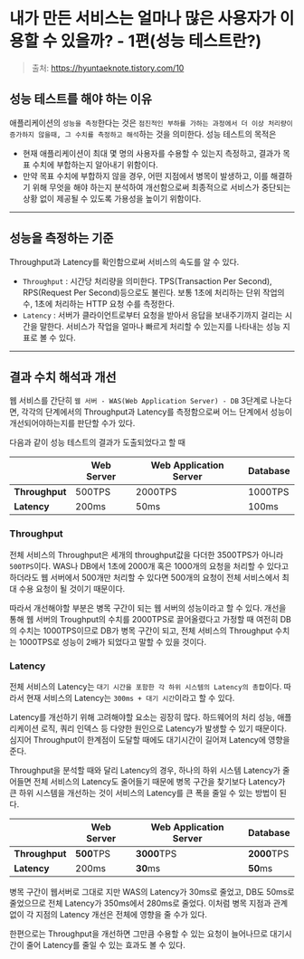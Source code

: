 # 내가 만든 서비스는 얼마나 많은 사용자가 이용할 수 있을까? - 1편(성능 테스트란?)

> 출처: https://hyuntaeknote.tistory.com/10

## 성능 테스트를 해야 하는 이유

애플리케이션의 `성능을 측정`한다는 것은 `점진적인 부하를 가하는 과정에서 더 이상 처리량이 증가하지 않을때, 그 수치를 측정하고 해석`하는 것을 의미한다. 성능 테스트의 목적은 

- 현재 애플리케이션이 최대 몇 명의 사용자를 수용할 수 있는지 측정하고, 결과가 목표 수치에 부합하는지 알아내기 위함이다.
- 만약 목표 수치에 부합하지 않을 경우, 어떤 지점에서 병목이 발생하고, 이를 해결하기 위해 무엇을 해야 하는지 분석하여 개선함으로써 최종적으로 서비스가 중단되는 상황 없이 제공될 수 있도록 가용성을 높이기 위함이다.

___

## 성능을 측정하는 기준

Throughput과 Latency를 확인함으로써 서비스의 속도를 알 수 있다.

- `Throughput` : 시간당 처리량을 의미한다. TPS(Transaction Per Second), RPS(Request Per Second)등으로도 불린다. 보통 1초에 처리하는 단위 작업의 수, 1초에 처리하는 HTTP 요청 수를 측정한다.
- `Latency` : 서버가 클라이언트로부터 요청을 받아서 응답을 보내주기까지 걸리는 시간을 말한다. 서비스가 작업을 얼마나 빠르게 처리할 수 있는지를 나타내는 성능 지표로 볼 수 있다.

___

## 결과 수치 해석과 개선

웹 서비스를 간단히 `웹 서버 - WAS(Web Application Server) - DB` 3단계로 나눈다면, 각각의 단계에서의 Throughput과 Latency를 측정함으로써  어느 단계에서 성능이 개선되어야하는지를 판단할 수가 있다.

다음과 같이 성능 테스트의 결과가 도출되었다고 할 때

|                | **Web Server** | **Web Application Server** | **Database** |
| -------------- | -------------- | -------------------------- | ------------ |
| **Throughput** | 500TPS         | 2000TPS                    | 1000TPS      |
| **Latency**    | 200ms          | 50ms                       | 100ms        |



### Throughput

전체 서비스의 Throughput은 세개의 throughput값을 다더한 3500TPS가 아니라 `500TPS`이다. WAS나 DB에서 1초에 2000개 혹은 1000개의 요청을 처리할 수 있다고 하더라도 웹 서버에서 500개만 처리할 수 있다면 500개의 요청이 전체 서비스에서 최대 수용 요청이 될 것이기 때문이다.

따라서 개선해야할 부분은 병목 구간이 되는 웹 서버의 성능이라고 할 수 있다. 개선을 통해 웹 서버의 Troughput의 수치를 2000TPS로 끌어올렸다고 가정할 때 여전히 DB의 수치는 1000TPS이므로 DB가 병목 구간이 되고, 전체 서비스의 Throughput 수치는 1000TPS로 성능이 2배가 되었다고 말할 수 있을 것이다.

### Latency

전체 서비스의 Latency는 `대기 시간을 포함한 각 하위 시스템의 Latency의 총합`이다. 따라서 현재 서비스의 Latency는 `300ms + 대기 시간`이라고 할 수 있다. 

Latency를 개선하기 위해 고려해야할 요소는 굉장히 많다. 하드웨어의 처리 성능, 애플리케이션 로직, 쿼리 인덱스 등 다양한 원인으로 Latency가 발생할 수 있기 때문이다. 심지어 Throughput이 한계점이 도달할 때에도 대기시간이 길어져 Latency에 영향을 준다.

Throughput을 분석할 때와 달리 Latency의 경우, 하나의 하위 시스템 Latency가 줄어들면 전체 서비스의 Latency도 줄어들기 때문에 병목 구간을 찾기보다 Latency가 큰 하위 시스템을 개선하는 것이 서비스의 Latency를 큰 폭을 줄일 수 있는 방법이 된다.

|                | **Web Server** | **Web Application Server** | **Database** |
| -------------- | -------------- | -------------------------- | ------------ |
| **Throughput** | **500**TPS     | **3000**TPS                | **2000**TPS  |
| **Latency**    | 200ms          | **30**ms                   | **50**ms     |

병목 구간이 웹서버로 그대로 지만 WAS의 Latency가 30ms로 줄었고, DB도 50ms로 줄었으므로 전체 Latency가 350ms에서 280ms로 줄었다. 이처럼 병목 지점과 관계없이 각 지점의 Latency 개선은 전체에 영향을 줄 수가 있다.

한편으로는 Throughput을 개선하면 그만큼 수용할 수 있는 요청이 늘어나므로 대기시간이 줄어 Latency를 줄일 수 있는 효과도 볼 수 있다.



